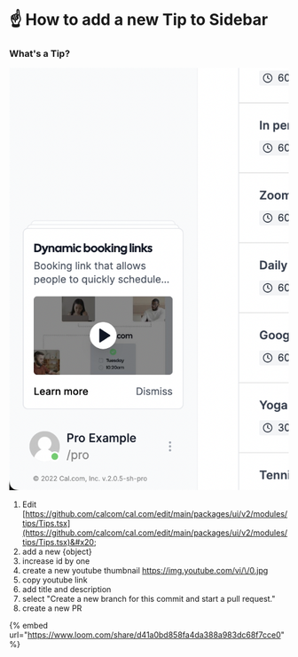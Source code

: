 # ☝ How to add a new Tip to Sidebar

### What's a Tip?

![](<../.gitbook/assets/image (12).png>)

1. Edit [https://github.com/calcom/cal.com/edit/main/packages/ui/v2/modules/tips/Tips.tsx](https://github.com/calcom/cal.com/edit/main/packages/ui/v2/modules/tips/Tips.tsx)&#x20;
2. add a new {object}
3. increase id by one
4. create a new youtube thumbnail [https://img.youtube.com/vi/\<youtubeId>/0.jpg](https://img.youtube.com/vi/60HJt8DOVNo/0.jpg%22,)
5. copy youtube link
6. add title and description
7. select "Create a new branch for this commit and start a pull request."
8. create a new PR

{% embed url="https://www.loom.com/share/d41a0bd858fa4da388a983dc68f7cce0" %}




